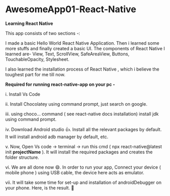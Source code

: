 # AwesomeApp01-React-Native
**Learning React Native**

This app consists of two sections -:

I made a basic Hello World React Native Application. Then i learned some more stuffs and finally created a basic UI. 
The components of React Native I learned are-
View, Text, ScrollView, SafeAreaView, Buttons, TouchableOpacity, Stylesheet.

I also learned the installation process of React Native , which i believe the toughest part for me till now.

**Required for running react-native-app on your pc -**

i. Install Vs Code

ii. Install Chocolatey using command prompt, just search on google.

iii. using choco... command ( see react-native docs installation) install jdk using command prompt.

iv. Download Android studio 👍. Install all the relevant packages by default. It will install android adb manager by default, etc.

v. Now, Open Vs code -> terminal -> run this cmd ( npx react-native@latest init **projectName** ). It will install the required packages and creates the folder structure.

vi. We are all done now 😄. In order to run your app, Connect your device ( mobile phone ) using USB cable, the device here acts as emulator.

vii. It will take some time for set-up and installation of androidDebugger on your phone. Here, is the result. 🎉






